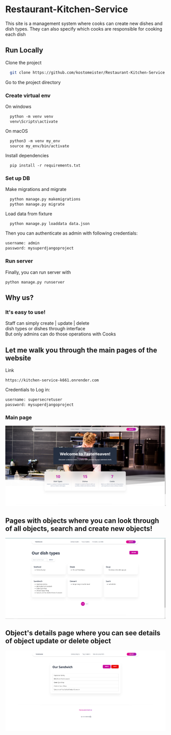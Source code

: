
# Restaurant-Kitchen-Service

This site is a management system where cooks can create new dishes and dish types. They can also specify which cooks are responsible for cooking each dish

## Run Locally

Clone the project

```bash
  git clone https://github.com/kostomeister/Restaurant-Kitchen-Service.git
```

Go to the project directory

### Create virtual env

On windows
```
  python -m venv venv
  venv\Scripts\activate
```
On macOS
```
  python3 -m venv my_env
  source my_env/bin/activate
```

Install dependencies

```
  pip install -r requirements.txt
```

### Set up DB

Make migrations and migrate

```
  python manage.py makemigrations
  python manage.py migrate
```

Load data from fixture

```
  python manage.py loaddata data.json
```

Then you can authenticate as admin with following credentials:
```
username: admin
password: mysuperdjangoproject
```

### Run server
Finally, you can run server with
```
python manage.py runserver
```

## Why us?
### It's easy to use!

Staff can simply create | update | delete \
dish types or dishes through interface \
But only admins can do those operations with Cooks


## Let me walk you through the main pages of the website
Link
```
https://kitchen-service-k661.onrender.com
```
    
Credentials to Log in:
```
username: supersecretuser
password: mysuperdjangoproject
``` 
    
### Main page
![img.png](static%2Fassets%2Fimg%2Fimg.png)

## Pages with objects where you can look through of all objects, search and create new objects!
![img_1.png](static%2Fassets%2Fimg%2Fimg_1.png)

## Object's details page where you can see details of object update or delete object
![img_2.png](static%2Fassets%2Fimg%2Fimg_2.png)